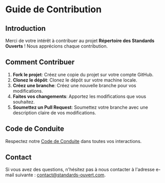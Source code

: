 # Guide de Contribution

## Introduction
Merci de votre intérêt à contribuer au projet **Répertoire des Standards Ouverts** ! Nous apprécions chaque contribution.

## Comment Contribuer
1. **Fork le projet**: Créez une copie du projet sur votre compte GitHub.
2. **Clonez le dépôt**: Clonez le dépôt sur votre machine locale.
3. **Créez une branche**: Créez une nouvelle branche pour vos modifications.
4. **Faites vos changements**: Apportez les modifications que vous souhaitez.
5. **Soumettez un Pull Request**: Soumettez votre branche avec une description claire de vos modifications.

## Code de Conduite
Respectez notre [Code de Conduite](CODE_OF_CONDUCT.md) dans toutes vos interactions.

## Contact
Si vous avez des questions, n'hésitez pas à nous contacter à l'adresse e-mail suivante : contact@standards-ouvert.com.
